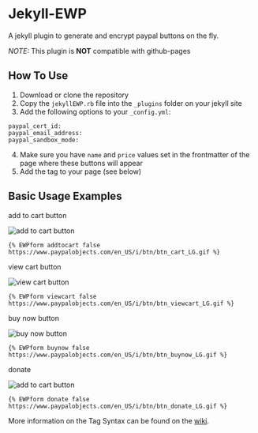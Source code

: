 # Jekyll-EWP
A jekyll plugin to generate and encrypt paypal buttons on the fly.

*NOTE:* This plugin is **NOT** compatible with github-pages



## How To Use
1. Download or clone the repository
2. Copy the `jekyllEWP.rb` file into the `_plugins` folder on your jekyll site
3. Add the following options to your `_config.yml`:
```
paypal_cert_id:
paypal_email_address:
paypal_sandbox_mode:
```
4. Make sure you have `name` and `price` values set in the frontmatter of the page where these buttons will appear
5. Add the tag to your page (see below)

## Basic Usage Examples

add to cart button

![add to cart button](https://www.paypalobjects.com/en_US/i/btn/btn_cart_LG.gif)

`{% EWPform addtocart false https://www.paypalobjects.com/en_US/i/btn/btn_cart_LG.gif %}`

view cart button

![view cart button](https://www.paypalobjects.com/en_US/i/btn/btn_viewcart_LG.gif)

`{% EWPform viewcart false https://www.paypalobjects.com/en_US/i/btn/btn_viewcart_LG.gif %}`

buy now button

![buy now button](https://www.paypalobjects.com/en_US/i/btn/btn_buynow_LG.gif)

`{% EWPform buynow false https://www.paypalobjects.com/en_US/i/btn/btn_buynow_LG.gif %}`


donate

![add to cart button](https://www.paypalobjects.com/en_US/i/btn/btn_donate_LG.gif)

`{% EWPform donate false https://www.paypalobjects.com/en_US/i/btn/btn_donate_LG.gif %}`



More information on the Tag Syntax can be found on the [wiki](https://github.com/MoralCode/Jekyll-EWP/wiki).
